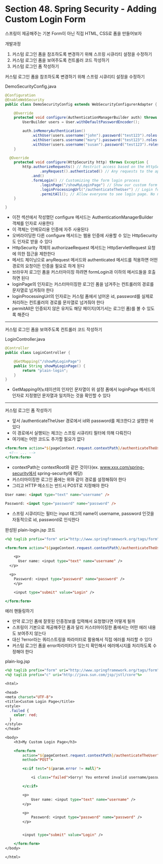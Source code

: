 # Section 48. Spring Security - Adding Custom Login Form

스프링이 제공해주는 기본 Form이 아닌 직접 HTML, CSS로 폼을 만들어보자

개발과정

1. 커스텀 로그인 폼을 참조하도록 변경하기 위해 스프링 시큐리티 설정을 수정하기
2. 커스텀 로그인 폼을 보여주도록 컨트롤러 코드 작성하기
3. 커스텀 로그인 폼 작성하기

커스텀 로그인 폼을 참조하도록 변경하기 위해 스프링 시큐리티 설정을 수정하기

DemoSecurityConfig.java

```java
@Configuration
@EnableWebSecurity
public class DemoSecurityConfig extends WebSecurityConfigurerAdapter {

	@Override
	protected void configure(AuthenticationManagerBuilder auth) throws Exception {
		UserBuilder users = User.withDefaultPasswordEncoder();

		auth.inMemoryAuthentication()
		    .withUser(users.username("john").password("test123").roles("EMPLOYEE"))
	        .withUser(users.username("mary").password("test123").roles("MANAGER"))
	        .withUser(users.username("susan").password("test123").roles("ADMIN"));
	}

  @Override
	protected void configure(HttpSecurity http) throws Exception {
	    http.authorizeRequests() // Restrict access based on the HttpServletRequest
	            .anyRequest().authenticated() // Any requests to the app must be authenticated(ie logged in)
	        .and()
	        .formLogin() // Customizing the form login process
	            .loginPage("/showMyLoginPage") // Show our custom form at the request mapping
	            .loginProcessingUrl("/authenticateTheUser") // Login form should POST data to this URL for processing (check user id and password)
	            .permitAll(); // Allow everyone to see login page. No need to be logged in
	}

}
```

- 이전 섹션에서 작성했던 configure 메서드는 AuthenticationManagerBuilder 객체를 인자로 사용한다
- 이 객체는 인메모리용 인증에 자주 사용된다
- 오버라이딩한 다른 configure 메서드는 웹용 인증에 사용할 수 있는 HttpSecurity도 인자로 받을 수 있다
- HttpSecurity 객체의 authorizaeRequest 메서드는 HttpServletRequest 요청에 의한 접근을 제한한다
- 메서드 체이닝으로 anyRequest 메서드와 authenticated 메서드를 적용하면 어떤 경로의 요청이든 인증을 필요로 하게 된다
- 브라우저 로그인 폼을 커스터마이징 하려면 formLogin과 이하의 메서드들을 호출하면 된다
- loginPage의 인자로는 커스터마이징한 로그인 폼을 넘겨주는 컨트롤러의 경로를 문자열로 넘겨줘야 한다
- loginProcessingUrl의 인자로는 커스텀 폼에서 넘어온 id, password를 실제로 처리하는 컨트롤러의 경로를 문자열로 넘겨줘야 한다
- permitAll은 인증되지 않은 유저도 해당 페이지(여기서는 로그인 폼)를 볼 수 있도록 해준다

---

커스텀 로그인 폼을 보여주도록 컨트롤러 코드 작성하기

LoginController.java

```java
@Controller
public class LoginController {

	@GetMapping("/showMyLoginPage")
	public String showMyLoginPage() {
		return "plain-login";
	}
}
```

- GetMapping어노테이션의 인자인 문자열이 위 설정 폼에서 loginPage 메서드의 인자로 지정했던 문자열과 일치하는 것을 확인할 수 있다

---

커스텀 로그인 폼 작성하기

- 앞서 /authenticateTheUser 경로에서 id와 password를 체크한다고 설명한 바 있다
- 이 경로에서 실행되는 체크는 스프링 시큐리티 필터에 의해 다뤄진다
- 여기에는 어떤 코드도 추가할 필요가 없다

```jsp
<form:form action="${pageContext.request.contextPath}/authenticateTheUser" method="POST">
  <!-- ... -->
</form:form>
```

- contextPath는 contextRoot와 같은 것이다(ex. www.xxx.com/spring-security에서 spring-security에 해당)
- 커스터마이징한 로그인 폼에는 위와 같이 경로를 설정해줘야 한다
- 그리고 HTTP 메소드는 반드시 POST로 지정해야 한다

```html
User name: <input type="text" name="username" />

Password: <input type="password" name="password" />
```

- 스프링 시큐리티는 필터는 input 태그의 name이 username, password 인것을 자동적으로 id, password로 인식한다

완성된 plain-login.jsp 코드

```jsp
<%@ taglib prefix="form" uri="http://www.springframework.org/tags/form" %>

<form:form action="${pageContext.request.contextPath}/authenticateTheUser" method="POST">

	<p>
	  User name: <input type="text" name="username" />
  </p>

  <p>
    Password: <input type="password" name="password" />
	</p>

	<input type="submit" value="Login" />

</form:form>
```

에러 핸들링하기

- 만약 로그인 폼에 잘못된 인증정보를 입력해서 요청했다면 어떻게 될까
- 스프링이 기본으로 제공해주던 폼과 달리 커스터마이징한 폼에서는 어떤 에러 내용도 보여주지 않는다
- 대신 ?error라는 쿼리스트링을 파라미터로 활용해서 직접 에러를 처리할 수 있다
- 커스텀 로그인 폼을 error파라미터가 있는지 확인해서 에러메시지를 처리하도록 수정해야 한다

plain-log.jsp

```jsp
<%@ taglib prefix="form" uri="http://www.springframework.org/tags/form"%>
<%@ taglib prefix="c" uri="http://java.sun.com/jsp/jstl/core"%>

<html>

<head>
<meta charset="UTF-8">
<title>Custom Login Page</title>
<style>
  .failed {
    color: red;
  }
</style>
</head>

<body>
	<h3>My Custom Login Page</h3>

	<form:form
		action="${pageContext.request.contextPath}/authenticateTheUser"
		method="POST">

		<c:if test="${param.error != null}">

			<i class="failed">Sorry! You entered invalid username/password.</i>

		</c:if>

		<p>
			User name: <input type="text" name="username" />
		</p>

		<p>
			Password: <input type="password" name="password" />
		</p>


		<input type="submit" value="Login" />

	</form:form>
</body>

</html>
```
